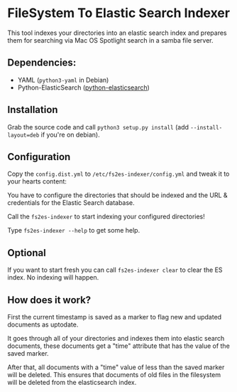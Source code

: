 # FileSystem To Elastic Search Indexer

This tool indexes your directories into an elastic search index and prepares them for searching via Mac OS Spotlight 
search in a samba file server.

## Dependencies:
- YAML (`python3-yaml` in Debian)
- Python-ElasticSearch ([python-elasticsearch](https://elasticsearch-py.readthedocs.io/))

## Installation

Grab the source code and call `python3 setup.py install` (add `--install-layout=deb` if you're on debian).

## Configuration

Copy the `config.dist.yml` to `/etc/fs2es-indexer/config.yml` and tweak it to your hearts content:

You have to configure the directories that should be indexed and the URL & credentials for the Elastic Search database.

Call the `fs2es-indexer` to start indexing your configured directories!

Type `fs2es-indexer --help` to get some help.

## Optional

If you want to start fresh you can call `fs2es-indexer clear` to clear the ES index. No indexing will happen.

## How does it work?

First the current timestamp is saved as a marker to flag new and updated documents as uptodate.

It goes through all of your directories and indexes them into elastic search documents, these documents get a "time" 
attribute that has the value of the saved marker.

After that, all documents with a "time" value of less than the saved marker will be deleted. 
This ensures that documents of old files in the filesystem will be deleted from the elasticsearch index.
